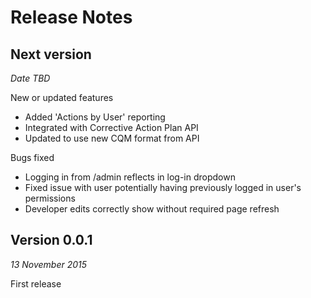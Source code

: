 # Release Notes

## Next version
_Date TBD_

New or updated features
* Added 'Actions by User' reporting
* Integrated with Corrective Action Plan API
* Updated to use new CQM format from API

Bugs fixed
* Logging in from /admin reflects in log-in dropdown
* Fixed issue with user potentially having previously logged in user's permissions
* Developer edits correctly show without required page refresh

## Version 0.0.1
_13 November 2015_

First release
